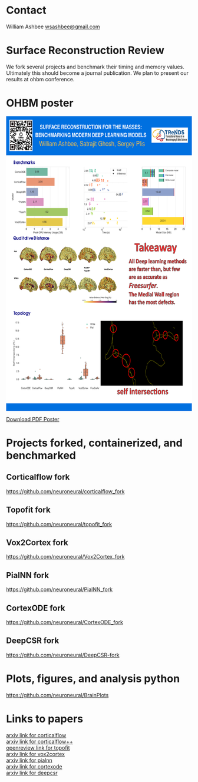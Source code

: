 # Contact      
William Ashbee wsashbee@gmail.com  
# Surface Reconstruction Review
We fork several projects and benchmark their timing and memory values. Ultimately this should become a journal publication. We plan to present our results at ohbm conference. 

# OHBM poster

<img src="/ohbm/OHBM_poster_lowres.png" alt="Alt Text" width="600" height="800" align="center">

<a href="https://github.com/neuroneural/SurfaceReconstructionReview/blob/15e608a869574721415e2505f76eebb3c957f1d4/ohbm/Ashbee_SRPoster.pdf">Download PDF Poster</a>


# Projects forked, containerized, and benchmarked
## Corticalflow fork
https://github.com/neuroneural/corticalflow_fork  
## Topofit fork
https://github.com/neuroneural/topofit_fork  
## Vox2Cortex fork
https://github.com/neuroneural/Vox2Cortex_fork  

## PialNN fork
https://github.com/neuroneural/PialNN_fork  

## CortexODE fork
https://github.com/neuroneural/CortexODE_fork  

## DeepCSR fork
https://github.com/neuroneural/DeepCSR-fork  

# Plots, figures, and analysis python 
https://github.com/neuroneural/BrainPlots  

# Links to papers

<a href="https://arxiv.org/abs/2206.02374">arxiv link for corticalflow</a>  
<a href="https://arxiv.org/abs/2206.06598">arxiv link for corticalflow++</a>  
<a href="https://openreview.net/forum?id=-JiHeZNDY3a">openreview link for topofit</a>  
<a href="https://arxiv.org/abs/2203.09446">arxiv link for vox2cortex</a>  
<a href="https://arxiv.org/abs/2109.03693">arxiv link for pialnn</a>  
<a href="https://arxiv.org/abs/2202.08329">arxiv link for cortexode</a>  
<a href="https://arxiv.org/abs/2010.11423">arxiv link for deepcsr</a>  
